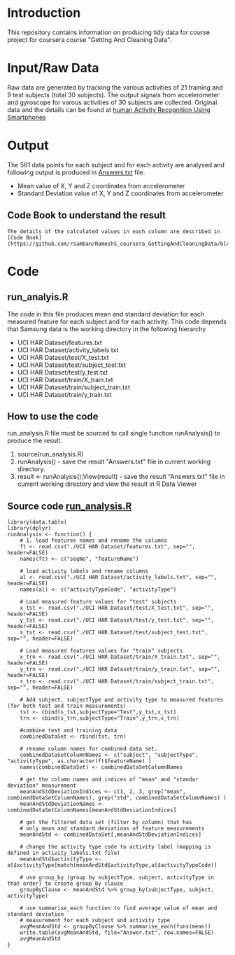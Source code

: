 # Introduction
This repository contains information on producing tidy data for course project for coursera course "Getting And Cleaning Data".
# Input/Raw Data
Raw data are generated by tracking the various activities of 21 training and 9 test subjects (total 30 subjects). The output signals from accelerometer and gyroscope for varous activities of 30 subjects are collected. 
Original data and the details can be found at [human Activity Recognition Using Smartphones](http://archive.ics.uci.edu/ml/datasets/Human+Activity+Recognition+Using+Smartphones)
# Output
The 561 data points for each subject and for each activity are analysed and following output is produced in [Answers.txt](https://github.com/rsamban/RameshS_coursera_GettingAndCleaningData/blob/master/Answer.txt) file.
  * Mean value of X, Y and Z coordinates from accelerometer
  * Standard Deviation value of X, Y and Z coordinates from accelerometer
## Code Book to understand the result
	The details of the calculated values in each column are described in [Code Book](https://github.com/rsamban/RameshS_coursera_GettingAndCleaningData/blob/master/CookBook.md)
# Code
## run_analyis.R
The code in this file produces mean and standard deviation for each measured feature for each subject and for each activity.
This code depends that Samsung data is the working directory in the following hierarchy

  * UCI HAR Dataset/features.txt
  * UCI HAR Dataset/activity_labels.txt
  * UCI HAR Dataset/test/X_test.txt
  * UCI HAR Dataset/test/subject_test.txt
  * UCI HAR Dataset/test/y_test.txt
  * UCI HAR Dataset/train/X_train.txt
  * UCI HAR Dataset/train/subject_train.txt
  * UCI HAR Dataset/train/y_train.txt

## How to use the code
run_analysis.R file must be sourced to call single function runAnalysis() to produce the result.

1. source(run_analysis.R)
2. runAnalysis() - save the result "Answers.txt" file in current working directory.
3. result <- runAnalysis();View(result) - save the result "Answers.txt" file in current working directory and view the result in R Data Viewer

## Source code [run_analysis.R](https://github.com/rsamban/RameshS_coursera_GettingAndCleaningData/blob/master/run_analysis.R)

```
library(data.table)
library(dplyr)
runAnalysis <- function() {
    # 1. load features names and rename the columns
    ft <- read.csv("./UCI HAR Dataset/features.txt", sep="", header=FALSE)
    names(ft) <- c("seqNo", "featureName")
    
    # load activity labels and rename columns
    al <- read.csv("./UCI HAR Dataset/activity_labels.txt", sep="", header=FALSE)
    names(al) <- c("activityTypeCode", "activityType")
    
    # Load measured feature values for "test" subjects 
    x_tst <- read.csv("./UCI HAR Dataset/test/X_test.txt", sep="", header=FALSE)
    y_tst <- read.csv("./UCI HAR Dataset/test/y_test.txt", sep="", header=FALSE)
    s_tst <- read.csv("./UCI HAR Dataset/test/subject_test.txt", sep="", header=FALSE)
    
    # Load measured features values for "train" subjects
    x_trn <- read.csv("./UCI HAR Dataset/train/X_train.txt", sep="", header=FALSE)
    y_trn <- read.csv("./UCI HAR Dataset/train/y_train.txt", sep="", header=FALSE)
    s_trn <- read.csv("./UCI HAR Dataset/train/subject_train.txt", sep="", header=FALSE)
    
    # Add subject, subjectType and activity type to measured features (for both test and train measurements)
    tst <- cbind(s_tst,subjectType="Test",y_tst,x_tst)
    trn <- cbind(s_trn,subjectType="Train",y_trn,x_trn)
    
    #combine test and training data
    combinedDataSet <- rbind(tst, trn)
    
    # rename column names for combined data set.
    combinedDataSetColumnNames <- c("subject", "subjectType", "activityType", as.character(ft$featureName) )
    names(combinedDataSet) <- combinedDataSetColumnNames
    
    # get the column names and indices of "mean" and "standar deviation" measurement
    meanAndStdDeviationIndices <- c(1, 2, 3, grep("mean", combinedDataSetColumnNames), grep("std", combinedDataSetColumnNames) )
    meanAndStdDeviationNames <- combinedDataSetColumnNames[meanAndStdDeviationIndices]
    
    # get the filtered data set (filter by column) that has 
    # only mean and standard deviations of feature measurements
    meanAndStd <- combinedDataSet[,meanAndStdDeviationIndices]
    
    # change the activity type code to activity label (mapping is defined in activity_labels.txt file)
    meanAndStd$activityType <- al$activityType[match(meanAndStd$activityType,al$activityTypeCode)]
    
    # use group_by (group by subjectType, subject, activityType in that order) to create group by clause
    groupByClause <- meanAndStd %>% group_by(subjectType, subject, activityType)
    
    # use summarise_each function to find average value of mean and standard deviation 
    # measurement for each subject and activity type
    avgMeanAndStd <- groupByClause %>% summarise_each(funs(mean))
    write.table(avgMeanAndStd, file="Answer.txt", row.names=FALSE)
    avgMeanAndStd
}
```





 

